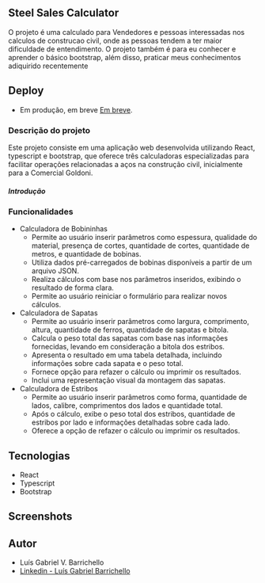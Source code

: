 ## Steel Sales Calculator

O projeto é uma calculado para Vendedores e pessoas interessadas nos calculos de construcao civil, onde as pessoas tendem a ter maior dificuldade de entendimento. O projeto também é para eu conhecer e aprender o básico bootstrap, além disso, praticar meus conhecimentos adiquirido recentemente

## Deploy
- Em produção, em breve [Em breve](#).

### Descrição do projeto
Este projeto consiste em uma aplicação web desenvolvida utilizando React, typescript e bootstrap, que oferece três calculadoras especializadas para facilitar operações relacionadas a aços na construção civil, inicialmente para a Comercial Goldoni.

##### Introdução

### Funcionalidades
 - Calculadora de Bobininhas
   - Permite ao usuário inserir parâmetros como espessura, qualidade do material, presença de cortes, quantidade de cortes, quantidade de metros, e quantidade de bobinas.
   - Utiliza dados pré-carregados de bobinas disponíveis a partir de um arquivo JSON.
   - Realiza cálculos com base nos parâmetros inseridos, exibindo o resultado de forma clara.
   - Permite ao usuário reiniciar o formulário para realizar novos cálculos.
 - Calculadora de Sapatas
   - Permite ao usuário inserir parâmetros como largura, comprimento, altura, quantidade de ferros, quantidade de sapatas e bitola.
   - Calcula o peso total das sapatas com base nas informações fornecidas, levando em consideração a bitola dos estribos.
   - Apresenta o resultado em uma tabela detalhada, incluindo informações sobre cada sapata e o peso total.
   - Fornece opção para refazer o cálculo ou imprimir os resultados.
   - Inclui uma representação visual da montagem das sapatas.
 - Calculadora de Estribos
   - Permite ao usuário inserir parâmetros como forma, quantidade de lados, calibre, comprimentos dos lados e quantidade total.
   - Após o cálculo, exibe o peso total dos estribos, quantidade de estribos por lado e informações detalhadas sobre cada lado.
   - Oferece a opção de refazer o cálculo ou imprimir os resultados.

## Tecnologias
- React
- Typescript
- Bootstrap

## Screenshots


## Autor
- Luís Gabriel V. Barrichello
- [ Linkedin - Luís Gabriel Barrichello ](https://www.linkedin.com/in/luisgabrielbarrichello/)
